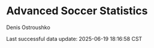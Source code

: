 # Advanced Soccer Statistics
Denis Ostroushko

<!-- gfm -->

Last successful data update: 2025-06-19 18:16:58 CST
